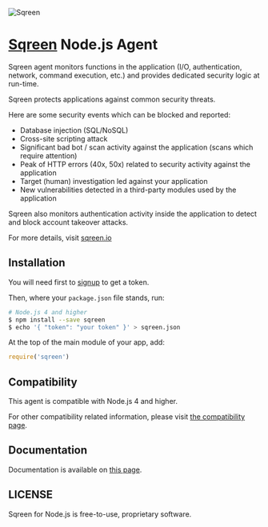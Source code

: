 ![Sqreen](https://s3-eu-west-1.amazonaws.com/sqreen-assets/npm/20171113/sqreen_horizontal_250.png)

# [Sqreen](https://www.sqreen.io/) Node.js Agent

Sqreen agent monitors functions in the application (I/O, authentication, network, command execution, etc.) and provides dedicated security logic at run-time.

Sqreen protects applications against common security threats.

Here are some security events which can be blocked and reported:
* Database injection (SQL/NoSQL)
* Cross-site scripting attack
* Significant bad bot / scan activity against the application (scans which require attention)
* Peak of HTTP errors (40x, 50x) related to security activity against the application
* Target (human) investigation led against your application
* New vulnerabilities detected in a third-party modules used by the application

Sqreen also monitors authentication activity inside the application to detect and block account takeover attacks.

For more details, visit [sqreen.io](https://www.sqreen.io/)

## Installation

You will need first to [signup](https://my.sqreen.io/signup) to get a token.

Then, where your `package.json` file stands, run:

```sh
# Node.js 4 and higher
$ npm install --save sqreen
$ echo '{ "token": "your token" }' > sqreen.json
```

At the top of the main module of your app, add:
```js
require('sqreen')
```

## Compatibility

This agent is compatible with Node.js 4 and higher.

For other compatibility related information, please visit [the compatibility page](https://doc.sqreen.io/docs/nodejs-agent-compatibility).

## Documentation

Documentation is available on [this page](https://docs.sqreen.io/).

## LICENSE

Sqreen for Node.js is free-to-use, proprietary software.
